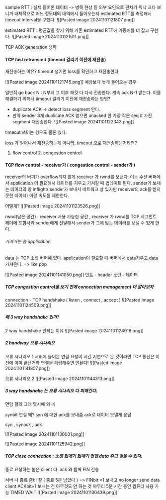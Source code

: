 
sample RTT : 실제 들어온 데이터 -> 병목 현상 등 외부 요인으로 편차가 워낙 크다 보니까 대체적으로 어느 정도대의 대역에서 들어오는지 estimated RTT를 측정해서 timeout interval을 구했다.
![[Pasted image 20241101121807.png]]

estimated RTT : 평균값을 찾기 위해 기존 estimated RTT에 가중치를 더 잡고 구한다. 
![[Pasted image 20241101121611.png]]


TCP ACK generation 생략
#### TCP fast retransmit (timeout 걸리기 이전에 재전송)
재전송하는 이유? 
timeout 생기면 loss를 확인하고 재전송한다.

![[Pasted image 20241101121745.png]]
예상보다 늦게 들어오는 경우

일반적 go back N : N부터 그 이후 패킷 다 다시 전송한다. 계속 ack N-1 받는다. 이를 해결하기 위해서
timeout 걸리기 이전에 재전송하는 방법?
- duplicate ACK -> detect loss segment 안다.
- 만약 sender 3개 duplicate ACK 받으면 unacked 한 가장 작은 seq # 가진 segment 재전송한다.
![[Pasted image 20241101122343.png]]

timeout 쓰이는 경우도 물론 있다.

loss 가 일어나서 재전송하는게 아니라, timeout 으로 재전송하는거라면? 
1. flow control 2. congestion control

#### TCP flow control - receiver가 ( congestion control - sender가 )

receiver의 버퍼가 overflow되지 않게 receiver 가 rwnd를 보낸다. 
이는 수신 버퍼에서 application 이 필요해서 데이터를 지우고 가져갈 때 업데이트 된다.
sender가 보내는 데이터의 양 inflight( sender가 보내서 네트워크 상 있지만 receiver의 ack를 받지 못한 데이터) 이랑 속도를 제한한다. 

어떻게?
![[Pasted image 20241101123526.png]]

rwnd(남은 공간) : receiver 사용 가능한 공간 , receiver 가 rwnd를 TCP 세그먼트 헤더에 포함시켜 sender에게 전달해서 sender가 그에 맞는 데이터를 보낼 수 있게 한다.
###### 가져가는 놈  application
data 는 TCP 소켓 버퍼에 있다. application이 필요할 때 버퍼에서 data지우고 data 가져온다. => like pop

![[Pasted image 20241101141050.png]]
민트 - header 노란 - 데이터

##### TCP congestion control을 보기 전에 connection management 더 알아보자

connection - TCP handshake ( listen , connect , accept )
![[Pasted image 20241101124509.png]]

##### 왜 3 way handshake 인가?
2 way handshake 안되는 이유
![[Pasted image 20241101124918.png]]

##### 2 handway 오류 시나리오
오류 시나리오 1 
서버에 들어온 연결 요청이 시간 지연으로 온 것이라면 TCP 통신은 이전에 이미 끝난거라 연결을 확립해주면 안된다! 
![[Pasted image 20241101141857.png]]

오류 시나리오 2 
![[Pasted image 20241101144313.png]]
##### 3 way handshake 는 오류 시나리오 다 피해간다.
면담 할래
그래 몇시에 와
네 

synbit 연결 돼?
syn 에 대한 ack를 보내줌
ack로 데이터 보낼게 응답 

syn , synack , ack

![[Pasted image 20241101130001.png]]


![[Pasted image 20241101125942.png]]
##### TCP close connection : 소켓 없애기 없애기 전엔 data 주고 받을 수 있다.
종료 요청하는 놈은 client 다. ack 와 함께 FIN 전송

서버 나 종료 준비 끝 ( 종료 5분 남았다 ) => FINbit =1 보내고 no longer send data
client ACKbit=1 보내는 건 아무것도 안 하는 것
마무리 5분 시간 동안 컴퓨터 사용 가능 TIMED WAIT
![[Pasted image 20241101130439.png]]




